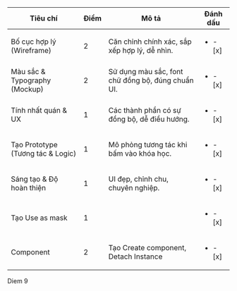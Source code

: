 | Tiêu chí                        | Điểm  | Mô tả                                                         | Đánh dấu |
|--------------------------------|-------|--------------------------------------------------------------|----------|
| Bố cục hợp lý (Wireframe)      | 2     | Căn chỉnh chính xác, sắp xếp hợp lý, dễ nhìn.                | <ul><li>- [x]</li></ul>      |
| Màu sắc & Typography (Mockup) | 2     | Sử dụng màu sắc, font chữ đồng bộ, đúng chuẩn UI.           | <ul><li>- [x]</li></ul>     |
| Tính nhất quán & UX           | 1     | Các thành phần có sự đồng bộ, dễ điều hướng.                | <ul><li>- [x]</li></ul>     |
| Tạo Prototype (Tương tác & Logic) | 1  | Mô phỏng tương tác khi bấm vào khóa học.                    | <ul><li>- [x]</li></ul>    |
| Sáng tạo & Độ hoàn thiện      | 1     | UI đẹp, chỉnh chu, chuyên nghiệp.                           | <ul><li>- [x]</li></ul>    |
| Tạo Use as mask               | 1     |                                                               | <ul><li>- [x]</li></ul>    |
| Component                     | 2     | Tạo Create component, Detach Instance                        | <ul><li>- [x]</li></ul>    |

Diem 9
